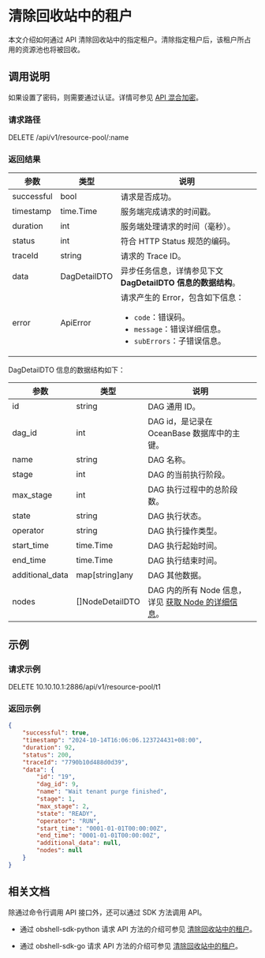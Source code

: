 # 清除回收站中的租户

本文介绍如何通过 API 清除回收站中的指定租户。清除指定租户后，该租户所占用的资源池也将被回收。

## 调用说明

如果设置了密码，则需要通过认证。详情可参见 [API 混合加密](../20.api-hybrid-encryption.md)。

### 请求路径

DELETE /api/v1/resource-pool/:name

### 返回结果

| 参数 | 类型 | 说明 |
|------|------|------|
| successful | bool | 请求是否成功。 |
| timestamp | time.Time | 服务端完成请求的时间戳。 |
| duration | int | 服务端处理请求的时间（毫秒）。 |
| status | int | 符合 HTTP Status 规范的编码。 |
| traceId | string | 请求的 Trace ID。 |
| data | DagDetailDTO | 异步任务信息，详情参见下文 **DagDetailDTO 信息的数据结构**。 |
| error | ApiError | 请求产生的 Error，包含如下信息：<ul><li>`code`：错误码。</li><li>`message`：错误详细信息。</li><li>`subErrors`：子错误信息。</li></ul> |

DagDetailDTO 信息的数据结构如下：

| 参数 | 类型 | 说明 |
| --- | --- | --- |
| id | string | DAG 通用 ID。 |
| dag_id | int | DAG id，是记录在 OceanBase 数据库中的主键。 |
| name | string | DAG 名称。 |
| stage | int | DAG 的当前执行阶段。 |
| max_stage | int | DAG 执行过程中的总阶段数。 |
| state | string | DAG 执行状态。 |
| operator | string | DAG 执行操作类型。 |
| start_time | time.Time | DAG 执行起始时间。 |
| end_time | time.Time | DAG 执行结束时间。 |
| additional_data | map[string]any | DAG 其他数据。 |
| nodes | []NodeDetailDTO | DAG 内的所有 Node 信息，详见 [获取 Node 的详细信息](../1000.task-management/2100.get-node-detail.md)。 |

## 示例

### 请求示例

DELETE 10.10.10.1:2886/api/v1/resource-pool/t1

### 返回示例

```json
{
    "successful": true,
    "timestamp": "2024-10-14T16:06:06.123724431+08:00",
    "duration": 92,
    "status": 200,
    "traceId": "7790b10d488d0d39",
    "data": {
        "id": "19",
        "dag_id": 9,
        "name": "Wait tenant purge finished",
        "stage": 1,
        "max_stage": 2,
        "state": "READY",
        "operator": "RUN",
        "start_time": "0001-01-01T00:00:00Z",
        "end_time": "0001-01-01T00:00:00Z",
        "additional_data": null,
        "nodes": null
    }
}
```

## 相关文档

除通过命令行调用 API 接口外，还可以通过 SDK 方法调用 API。

* 通过 obshell-sdk-python 请求 API 方法的介绍可参见 [清除回收站中的租户](../../500.obshell-sdk-reference/100.python/800.recycle-bin-management/300.clear-tenants-from-the-recycle-bin-of-python.md)。

* 通过 obshell-sdk-go 请求 API 方法的介绍可参见 [清除回收站中的租户](../../500.obshell-sdk-reference/200.go/800.recycle-bin-management/300.clear-tenants-from-the-recycle-bin-of-go.md)。
